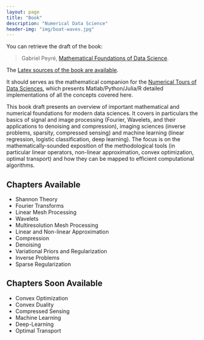 ```yaml
---
layout: page
title: "Book"
description: "Numerical Data Science"
header-img: "img/boat-waves.jpg"
---
```


You can retrieve the draft of the book:

> Gabriel Peyré, [Mathematical Foundations of Data Science](https://github.com/mathematical-tours/mathematical-tours.github.io/blob/master/book-sources/FundationsDataScience.pdf).

The [Latex sources of the book are available](https://github.com/mathematical-tours/mathematical-tours.github.io/tree/master/book-sources).

It should serves as the mathematical companion for the [Numerical Tours of Data Sciences](http://www.numerical-tours.com), which presents Matlab/Python/Julia/R detailed implementations of all the concepts covered here.

This book draft presents an overview of important mathematical and numerical foundations for modern data sciences.  It covers in particulars the basics of signal and image processing (Fourier, Wavelets, and their applications to denoising and compression), imaging sciences (inverse problems, sparsity, compressed sensing) and machine learning (linear regression, logistic classification, deep learning). The focus is on the mathematically-sounded exposition of the methodological tools (in particular linear operators, non-linear approximation, convex optimization, optimal transport) and how they can be mapped to efficient computational algorithms.

Chapters Available
----------------

- Shannon Theory
- Fourier Transforms
- Linear Mesh Processing
- Wavelets
- Multiresolution Mesh Processing
- Linear and Non-linear Approximation
- Compression
- Denoising
- Variational Priors and Regularization
- Inverse Problems
- Sparse Regularization

Chapters Soon Available
----------------

- Convex Optimization
- Convex Duality
- Compressed Sensing
- Machine Learning
- Deep-Learning
- Optimal Transport
